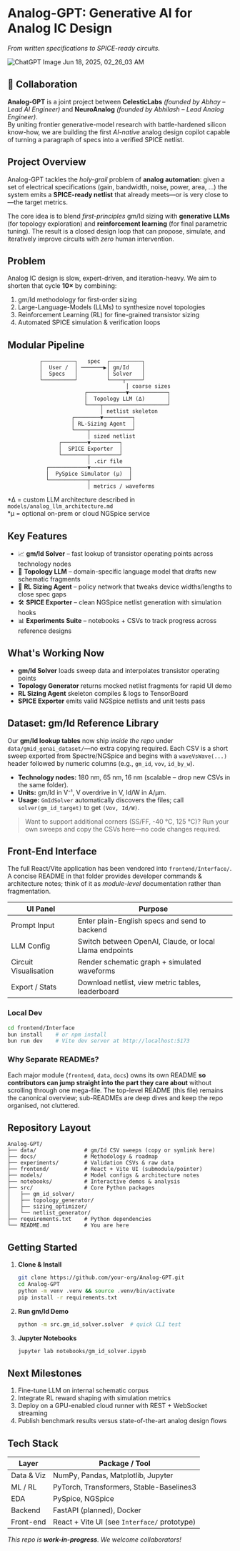 # Analog-GPT: Generative AI for Analog IC Design  
*From written specifications to SPICE-ready circuits.*

![ChatGPT Image Jun 18, 2025, 02_26_03 AM](https://github.com/user-attachments/assets/1d21b99b-48c7-435c-a464-e9a2c02ab5b7)


## 🤝 Collaboration
**Analog-GPT** is a joint project between **CelesticLabs** *(founded by Abhay – Lead AI Engineer)* and **NeuroAnalog** *(founded by Abhilash – Lead Analog Engineer)*.  
By uniting frontier generative-model research with battle-hardened silicon know-how, we are building the first *AI-native* analog design copilot capable of turning a paragraph of specs into a verified SPICE netlist.

<!-- Optional: add partner logos once available -->

## Project Overview
Analog-GPT tackles the *holy-grail* problem of **analog automation**: given a set of electrical specifications (gain, bandwidth, noise, power, area, …) the system emits a **SPICE-ready netlist** that already meets—or is very close to—the target metrics.  

The core idea is to blend *first-principles* gm/Id sizing with **generative LLMs** (for topology exploration) and **reinforcement learning** (for final parametric tuning). The result is a closed design loop that can propose, simulate, and iteratively improve circuits with *zero* human intervention.

## Problem
Analog IC design is slow, expert-driven, and iteration-heavy. We aim to shorten that cycle **10×** by combining:

1. gm/Id methodology for first-order sizing  
2. Large-Language-Models (LLMs) to synthesize novel topologies  
3. Reinforcement Learning (RL) for fine-grained transistor sizing  
4. Automated SPICE simulation & verification loops  

## Modular Pipeline
```text
          ┌──────────┐   spec  ┌──────────┐
          │  User /  │ ───────▶│ gm/Id    │
          │  Specs   │         │ Solver   │
          └──────────┘         └────┬─────┘
                                     │ coarse sizes
                        ┌────────────▼────────────┐
                        │  Topology LLM (∆)       │
                        └────┬────────────────────┘
                             │ netlist skeleton
                    ┌────────▼─────────┐
                    │ RL-Sizing Agent  │
                    └────┬─────────────┘
                         │ sized netlist
                ┌────────▼─────────┐
                │  SPICE Exporter  │
                └────────┬─────────┘
                         │ .cir file
            ┌────────────▼────────────┐
            │  PySpice Simulator (µ)  │
            └────────────┬────────────┘
                         │ metrics / waveforms
```

*∆ = custom LLM architecture described in `models/analog_llm_architecture.md`  
*µ = optional on-prem or cloud NGSpice service

## Key Features
- 📈 **gm/Id Solver** – fast lookup of transistor operating points across technology nodes  
- 🧠 **Topology LLM** – domain-specific language model that drafts new schematic fragments  
- 🎯 **RL Sizing Agent** – policy network that tweaks device widths/lengths to close spec gaps  
- 🛠 **SPICE Exporter** – clean NGSpice netlist generation with simulation hooks  
- 📊 **Experiments Suite** – notebooks + CSVs to track progress across reference designs  

## What's Working Now
* **gm/Id Solver** loads sweep data and interpolates transistor operating points  
* **Topology Generator** returns mocked netlist fragments for rapid UI demo  
* **RL Sizing Agent** skeleton compiles & logs to TensorBoard  
* **SPICE Exporter** emits valid NGSpice netlists and unit tests pass  

## Dataset: gm/Id Reference Library
Our **gm/Id lookup tables** now ship *inside the repo* under `data/gmid_genai_dataset/`—no extra copying required. Each CSV is a short sweep exported from Spectre/NGSpice and begins with a `waveVsWave(...)` header followed by numeric columns (e.g., `gm_id`, `vov`, `id_by_w`).

* **Technology nodes:** 180 nm, 65 nm, 16 nm (scalable – drop new CSVs in the same folder).  
* **Units:** gm/Id in V⁻¹, V
overdrive in V, Id/W in A/µm.  
* **Usage:** `GmIdSolver` automatically discovers the files; call `solver(gm_id_target)` to get `(Vov, Id/W)`.

> Want to support additional corners (SS/FF, -40 °C, 125 °C)? Run your own sweeps and copy the CSVs here—no code changes required.

## Front-End Interface
The full React/Vite application has been vendored into `frontend/Interface/`. A concise README in that folder provides developer commands & architecture notes; think of it as *module-level* documentation rather than fragmentation.

| UI Panel | Purpose |
|----------|---------|
| Prompt Input | Enter plain-English specs and send to backend |
| LLM Config   | Switch between OpenAI, Claude, or local Llama endpoints |
| Circuit Visualisation | Render schematic graph + simulated waveforms |
| Export / Stats | Download netlist, view metric tables, leaderboard |

### Local Dev
```bash
cd frontend/Interface
bun install    # or npm install
bun run dev    # Vite dev server at http://localhost:5173
```

### Why Separate READMEs?
Each major module (`frontend`, `data`, `docs`) owns its own README **so contributors can jump straight into the part they care about** without scrolling through one mega-file. The top-level README (this file) remains the canonical overview; sub-READMEs are deep dives and keep the repo organised, not cluttered.

## Repository Layout
```text
Analog-GPT/
├── data/               # gm/Id CSV sweeps (copy or symlink here)
├── docs/               # Methodology & roadmap
├── experiments/        # Validation CSVs & raw data
├── frontend/           # React + Vite UI (submodule/pointer)
├── models/             # Model configs & architecture notes
├── notebooks/          # Interactive demos & analysis
├── src/                # Core Python packages
│   ├── gm_id_solver/
│   ├── topology_generator/
│   ├── sizing_optimizer/
│   └── netlist_generator/
├── requirements.txt    # Python dependencies
└── README.md           # You are here
```

## Getting Started
1. **Clone & Install**  
   ```bash
   git clone https://github.com/your-org/Analog-GPT.git
   cd Analog-GPT
   python -m venv .venv && source .venv/bin/activate
   pip install -r requirements.txt
   ```
2. **Run gm/Id Demo**  
   ```bash
   python -m src.gm_id_solver.solver  # quick CLI test
   ```
3. **Jupyter Notebooks**  
   ```bash
   jupyter lab notebooks/gm_id_solver.ipynb
   ```

## Next Milestones
1. Fine-tune LLM on internal schematic corpus  
2. Integrate RL reward shaping with simulation metrics  
3. Deploy on a GPU-enabled cloud runner with REST + WebSocket streaming  
4. Publish benchmark results versus state-of-the-art analog design flows  

## Tech Stack
| Layer         | Package / Tool |
|---------------|----------------|
| Data & Viz    | NumPy, Pandas, Matplotlib, Jupyter |
| ML / RL       | PyTorch, Transformers, Stable-Baselines3 |
| EDA           | PySpice, NGSpice |
| Backend       | FastAPI (planned), Docker |
| Front-end     | React + Vite UI (see `Interface/` prototype) |

_This repo is **work-in-progress**. We welcome collaborators!_ 
